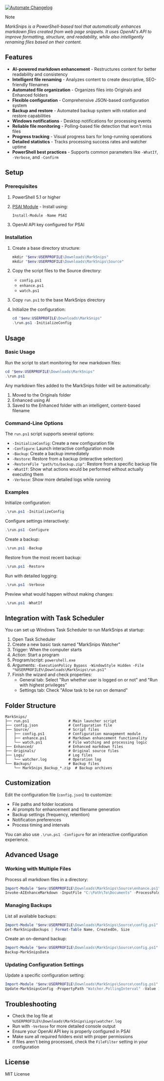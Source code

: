 
<!-- BADGES:START -->
[![Automate Changelog](https://github.com/jimbrig/marksnipsai/actions/workflows/changelog.yml/badge.svg)](https://github.com/jimbrig/marksnipsai/actions/workflows/changelog.yml)
<!-- BADGES:END -->

> [!NOTE]
> *MarkSnips is a PowerShell-based tool that automatically enhances markdown files created from web page snippets. It uses OpenAI's API to improve formatting, structure, and readability, while also intelligently renaming files based on their content.*

## Features

- **AI-powered markdown enhancement** - Restructures content for better readability and consistency
- **Intelligent file renaming** - Analyzes content to create descriptive, SEO-friendly filenames
- **Automated file organization** - Organizes files into Originals and Enhanced folders
- **Flexible configuration** - Comprehensive JSON-based configuration system
- **Backup and restore** - Automated backup system with rotation and restore capabilities
- **Windows notifications** - Desktop notifications for processing events
- **Reliable file monitoring** - Polling-based file detection that won't miss files
- **Progress tracking** - Visual progress bars for long-running operations
- **Detailed statistics** - Tracks processing success rates and watcher uptime
- **PowerShell best practices** - Supports common parameters like `-WhatIf`, `-Verbose`, and `-Confirm`

## Setup

### Prerequisites

1. PowerShell 5.1 or higher
2. [PSAI Module](https://github.com/dfinke/PowerShellAI) - Install using:

   ```powershell
   Install-Module -Name PSAI
   ```

3. OpenAI API key configured for PSAI

### Installation

1. Create a base directory structure:

   ```powershell
   mkdir "$env:USERPROFILE\Downloads\MarkSnips"
   mkdir "$env:USERPROFILE\Downloads\MarkSnips\Source"
   ```

2. Copy the script files to the Source directory:
   - `config.ps1`
   - `enhance.ps1`
   - `watch.ps1`

3. Copy `run.ps1` to the base MarkSnips directory

4. Initialize the configuration:

   ```powershell
   cd "$env:USERPROFILE\Downloads\MarkSnips"
   .\run.ps1 -InitializeConfig
   ```

## Usage

### Basic Usage

Run the script to start monitoring for new markdown files:

```powershell
cd "$env:USERPROFILE\Downloads\MarkSnips"
.\run.ps1
```

Any markdown files added to the MarkSnips folder will be automatically:

1. Moved to the Originals folder
2. Enhanced using AI
3. Saved to the Enhanced folder with an intelligent, content-based filename

### Command-Line Options

The `run.ps1` script supports several options:

- `-InitializeConfig`: Create a new configuration file
- `-Configure`: Launch interactive configuration mode
- `-Backup`: Create a backup immediately
- `-Restore`: Restore from a backup (interactive selection)
- `-RestoreFile "path/to/backup.zip"`: Restore from a specific backup file
- `-WhatIf`: Show what actions would be performed without actually executing them
- `-Verbose`: Show more detailed logs while running

### Examples

Initialize configuration:

```powershell
.\run.ps1 -InitializeConfig
```

Configure settings interactively:

```powershell
.\run.ps1 -Configure
```

Create a backup:

```powershell
.\run.ps1 -Backup
```

Restore from the most recent backup:

```powershell
.\run.ps1 -Restore
```

Run with detailed logging:

```powershell
.\run.ps1 -Verbose
```

Preview what would happen without making changes:

```powershell
.\run.ps1 -WhatIf
```

## Integration with Task Scheduler

You can set up Windows Task Scheduler to run MarkSnips at startup:

1. Open Task Scheduler
2. Create a new basic task named "MarkSnips Watcher"
3. Trigger: When the computer starts
4. Action: Start a program
5. Program/script: `powershell.exe`
6. Arguments: `-ExecutionPolicy Bypass -WindowStyle Hidden -File "%USERPROFILE%\Downloads\MarkSnips\run.ps1"`
7. Finish the wizard and check properties:
   - General tab: Select "Run whether user is logged on or not" and "Run with highest privileges"
   - Settings tab: Check "Allow task to be run on demand"

## Folder Structure

```
MarkSnips/
├── run.ps1                  # Main launcher script
├── config.json              # Configuration file
├── Source/                  # Script files
│   ├── config.ps1           # Configuration management module
│   ├── enhance.ps1          # Markdown enhancement functionality
│   └── watch.ps1            # File watching and processing logic
├── Enhanced/                # Enhanced markdown files
├── Originals/               # Original source files
├── Logs/                    # Log files
│   └── watcher.log          # Operation log
└── Backups/                 # Backup files
    └── MarkSnips_Backup_*.zip  # Backup archives
```

## Customization

Edit the configuration file (`config.json`) to customize:

- File paths and folder locations
- AI prompts for enhancement and filename generation
- Backup settings (frequency, retention)
- Notification preferences
- Process timing and intervals

You can also use `.\run.ps1 -Configure` for an interactive configuration experience.

## Advanced Usage

### Working with Multiple Files

Process all markdown files in a directory:

```powershell
Import-Module "$env:USERPROFILE\Downloads\MarkSnips\Source\enhance.ps1"
Invoke-AIEnhanceMarkdown -InputFile "C:\Path\To\Documents" -ProcessFolder -OutputFolder "C:\Path\To\Output"
```

### Managing Backups

List all available backups:

```powershell
Import-Module "$env:USERPROFILE\Downloads\MarkSnips\Source\config.ps1"
Get-MarkSnipsBackups | Format-Table Name, CreatedOn, Size
```

Create an on-demand backup:

```powershell
Import-Module "$env:USERPROFILE\Downloads\MarkSnips\Source\config.ps1"
Backup-MarkSnipsData
```

### Updating Configuration Settings

Update a specific configuration setting:

```powershell
Import-Module "$env:USERPROFILE\Downloads\MarkSnips\Source\config.ps1"
Update-MarkSnipsConfig -PropertyPath "Watcher.PollingInterval" -Value 10
```

## Troubleshooting

- Check the log file at `%USERPROFILE%\Downloads\MarkSnips\Logs\watcher.log`
- Run with `-Verbose` for more detailed console output
- Ensure your OpenAI API key is properly configured in PSAI
- Make sure all required folders exist with proper permissions
- If files aren't being processed, check the `FileFilter` setting in your configuration

## License

MIT License
